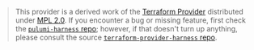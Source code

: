 > This provider is a derived work of the [Terraform Provider](https://github.com/terraform-providers/terraform-provider-harness)
> distributed under [MPL 2.0](https://www.mozilla.org/en-US/MPL/2.0/). If you encounter a bug or missing feature,
> first check the [`pulumi-harness` repo](/issues); however, if that doesn't turn up anything,
> please consult the source [`terraform-provider-harness` repo](https://github.com/terraform-providers/terraform-provider-harness/issues).
